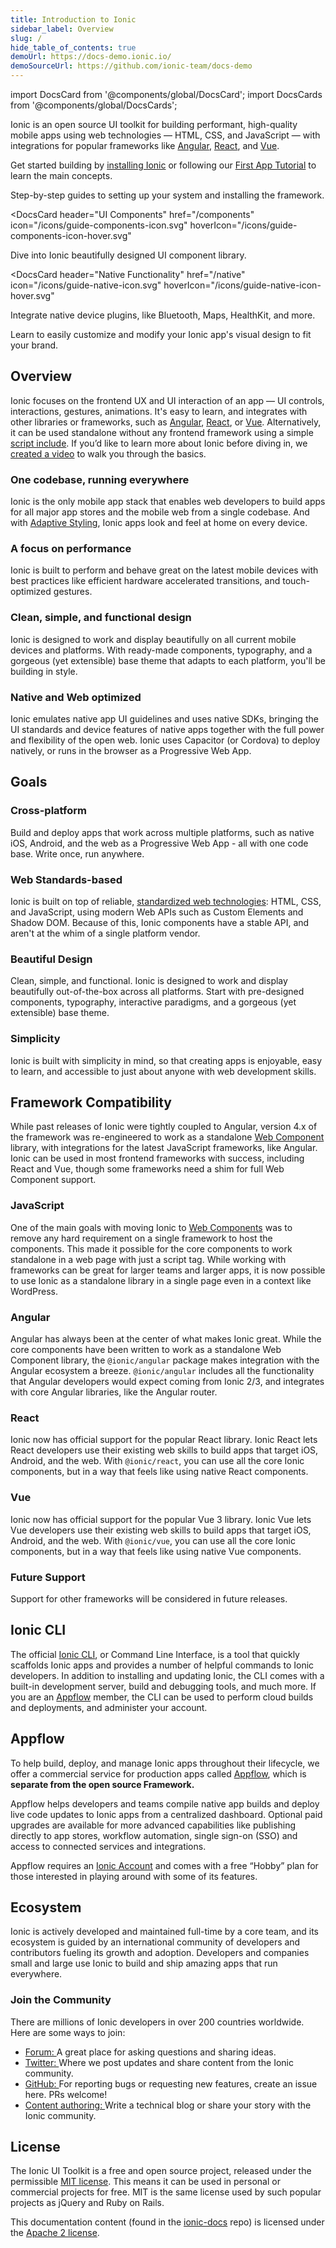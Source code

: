 ```yaml
---
title: Introduction to Ionic
sidebar_label: Overview
slug: /
hide_table_of_contents: true
demoUrl: https://docs-demo.ionic.io/
demoSourceUrl: https://github.com/ionic-team/docs-demo
---
```


import DocsCard from '@components/global/DocsCard';
import DocsCards from '@components/global/DocsCards';

<head>
  <title>Open-Source UI Toolkit to Create Your Own Mobile Apps</title>
  <meta
    name="description"
    content="Ionic Framework is an open-source UI toolkit to create your own mobile apps using web technologies with integrations for popular frameworks."
  />
  <link rel="canonical" href="https://ionicframework.com/docs" />
  <link rel="alternate" href="https://ionicframework.com/docs" hreflang="x-default" />
  <link rel="alternate" href="https://ionicframework.com/docs" hreflang="en" />
  <meta property="og:url" content="https://ionicframework.com/docs" />
</head>

Ionic is an open source UI toolkit for building performant, high-quality mobile apps using web technologies — HTML, CSS, and JavaScript — with integrations for popular frameworks like [Angular](angular/overview.md), [React](react.md), and [Vue](vue/overview.md).

Get started building by [installing Ionic](intro/cli.md) or following our [First App Tutorial](intro/next.md#build-your-first-app) to learn the main concepts.

<intro-end />

<DocsCards>
  <DocsCard header="Installation Guide" href="/guide/intro/cli" icon="/icons/guide-installation-icon.svg" hoverIcon="/icons/guide-installation-icon-hover.svg">
    <p>Step-by-step guides to setting up your system and installing the framework.</p>
  </DocsCard>

<DocsCard
  header="UI Components"
  href="/components"
  icon="/icons/guide-components-icon.svg"
  hoverIcon="/icons/guide-components-icon-hover.svg"
>
  <p>Dive into Ionic beautifully designed UI component library.</p>
</DocsCard>

<DocsCard
  header="Native Functionality"
  href="/native"
  icon="/icons/guide-native-icon.svg"
  hoverIcon="/icons/guide-native-icon-hover.svg"
>
  <p>Integrate native device plugins, like Bluetooth, Maps, HealthKit, and more.</p>
</DocsCard>

  <DocsCard header="Theming" href="/guide/theming/basics" icon="/icons/guide-theming-icon.svg" hoverIcon="/icons/guide-theming-icon-hover.svg">
    <p>Learn to easily customize and modify your Ionic app's visual design to fit your brand.</p>
  </DocsCard>
</DocsCards>

## Overview

Ionic focuses on the frontend UX and UI interaction of an app — UI controls, interactions, gestures, animations. It's easy to learn, and integrates with other libraries or frameworks, such as [Angular](angular/overview.md), [React](react.md), or [Vue](vue/overview.md). Alternatively, it can be used standalone without any frontend framework using a simple [script include](intro/cdn.md). If you’d like to learn more about Ionic before diving in, we <a href="https://youtu.be/p3AN3igqiRc" target="_blank">created a video</a> to walk you through the basics.

### One codebase, running everywhere

Ionic is the only mobile app stack that enables web developers to build apps for all major app stores and the mobile web from a single codebase. And with [Adaptive Styling](theming/platform-styles.md), Ionic apps look and feel at home on every device.

### A focus on performance

Ionic is built to perform and behave great on the latest mobile devices with best practices like efficient hardware accelerated transitions, and touch-optimized gestures.

### Clean, simple, and functional design

Ionic is designed to work and display beautifully on all current mobile devices and platforms. With ready-made components, typography, and a gorgeous (yet extensible) base theme that adapts to each platform, you'll be building in style.

### Native and Web optimized

Ionic emulates native app UI guidelines and uses native SDKs, bringing the UI standards and device features of native apps together with the full power and flexibility of the open web. Ionic uses Capacitor (or Cordova) to deploy natively, or runs in the browser as a Progressive Web App.

## Goals

### Cross-platform

Build and deploy apps that work across multiple platforms, such as native iOS, Android, and the web as a Progressive Web App - all with one code base. Write once, run anywhere.

### Web Standards-based

Ionic is built on top of reliable, [standardized web technologies](reference/glossary.md#web-standards): HTML, CSS, and JavaScript, using modern Web APIs such as Custom Elements and Shadow DOM. Because of this, Ionic components have a stable API, and aren't at the whim of a single platform vendor.

### Beautiful Design

Clean, simple, and functional. Ionic is designed to work and display beautifully out-of-the-box across all platforms.
Start with pre-designed components, typography, interactive paradigms, and a gorgeous (yet extensible) base theme.

### Simplicity

Ionic is built with simplicity in mind, so that creating apps is enjoyable, easy to learn, and accessible to just about anyone with web development skills.

## Framework Compatibility

While past releases of Ionic were tightly coupled to Angular, version 4.x of the framework was re-engineered to work as a standalone <a href="https://developer.mozilla.org/en-US/docs/Web/Web_Components" target="_blank">Web Component</a> library, with integrations for the latest JavaScript frameworks, like Angular. Ionic can be used in most frontend frameworks with success, including React and Vue, though some frameworks need a shim for full Web Component support.

### JavaScript

One of the main goals with moving Ionic to <a href="https://developer.mozilla.org/en-US/docs/Web/Web_Components" target="_blank">Web Components</a> was to remove any hard requirement on a single framework to host the components. This made it possible for the core components to work standalone in a web page with just a script tag. While working with frameworks can be great for larger teams and larger apps, it is now possible to use Ionic as a standalone library in a single page even in a context like WordPress.

### Angular

Angular has always been at the center of what makes Ionic great. While the core components have been written to work as a standalone Web Component library, the `@ionic/angular` package makes integration with the Angular ecosystem a breeze. `@ionic/angular` includes all the functionality that Angular developers would expect coming from Ionic 2/3, and integrates with core Angular libraries, like the Angular router.

### React

Ionic now has official support for the popular React library. Ionic React lets React developers use their existing web skills to build apps that target iOS, Android, and the web. With `@ionic/react`, you can use all the core Ionic components, but in a way that feels like using native React components.

### Vue

Ionic now has official support for the popular Vue 3 library. Ionic Vue lets Vue developers use their existing web skills to build apps that target iOS, Android, and the web. With `@ionic/vue`, you can use all the core Ionic components, but in a way that feels like using native Vue components.

### Future Support

Support for other frameworks will be considered in future releases.

## Ionic CLI

The official [Ionic CLI](cli.md), or Command Line Interface, is a tool that quickly scaffolds Ionic apps and provides a number of helpful commands to Ionic developers. In addition to installing and updating Ionic, the CLI comes with a built-in development server, build and debugging tools, and much more. If you are an [Appflow](#appflow) member, the CLI can be used to perform cloud builds and deployments, and administer your account.

## Appflow

To help build, deploy, and manage Ionic apps throughout their lifecycle, we offer a commercial service for production apps called <a href="https://ionic.io/appflow" target="_blank">Appflow</a>, which is <strong>separate from the open source Framework.</strong>

Appflow helps developers and teams compile native app builds and deploy live code updates to Ionic apps from a centralized dashboard. Optional paid upgrades are available for more advanced capabilities like publishing directly to app stores, workflow automation, single sign-on (SSO) and access to connected services and integrations.

Appflow requires an <a href="https://dashboard.ionicframework.com/signup" target="_blank">Ionic Account</a> and comes with a free “Hobby” plan for those interested in playing around with some of its features.

## Ecosystem

Ionic is actively developed and maintained full-time by a core team, and its ecosystem is guided by an international community of developers and contributors fueling its growth and adoption. Developers and companies small and large use Ionic to build and ship amazing apps that run everywhere.

### Join the Community

There are millions of Ionic developers in over 200 countries worldwide. Here are some ways to join:

- <a href="https://forum.ionicframework.com/" target="_blank">
    Forum:
  </a> A great place for asking questions and sharing ideas.
- <a href="https://twitter.com/ionicframework" target="_blank">
    Twitter:
  </a> Where we post updates and share content from the Ionic community.
- <a href="https://github.com/ionic-team/ionic" target="_blank">
    GitHub:
  </a> For reporting bugs or requesting new features, create an issue here. PRs welcome!
- <a href="https://ionicframework.com/contributors" target="_blank">
    Content authoring:
  </a> Write a technical blog or share your story with the Ionic community.

## License

The Ionic UI Toolkit is a free and open source project, released under the permissible <a href="https://opensource.org/licenses/MIT" target="_blank">MIT license</a>. This means it can be used in personal or commercial projects for free. MIT is the same license used by such popular projects as jQuery and Ruby on Rails.

This documentation content (found in the <a href="https://github.com/ionic-team/ionic-docs" target="_blank">ionic-docs</a> repo) is licensed under the <a href="https://www.apache.org/licenses/LICENSE-2.0" target="_blank">Apache 2 license</a>.
